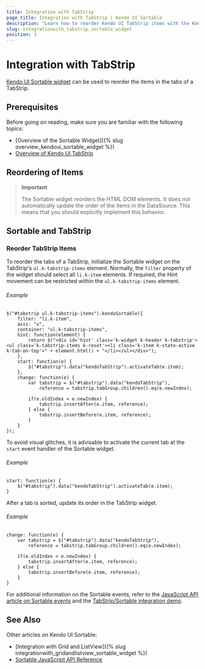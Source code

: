 ```yaml
---
title: Integration with TabStrip
page_title: Integration with TabStrip | Kendo UI Sortable
description: "Learn how to reorder Kendo UI TabStrip items with the Kendo UI Sortable widget."
slug: integrationwith_tabstrip_sortable_widget
position: 3
---
```


# Integration with TabStrip

[Kendo UI Sortable widget](http://demos.telerik.com/kendo-ui/sortable/index) can be used to reorder the items in the tabs of a TabStrip.

## Prerequisites

Before going on reading, make sure you are familiar with the following topics:

* [Overview of the Sortable Widget]({% slug overview_kendoui_sortable_widget %})
* [Overview of Kendo UI TabStrip](/web/tabstrip/overview)

## Reordering of Items

> **Important**
>
> The Sortable widget reorders the HTML DOM elements. It does not automatically update the order of the items in the DataSource. This means that you should explicitly implement this behavior.

## Sortable and TabStrip

### Reorder TabStrip Items

To reorder the tabs of a TabStrip, initialize the Sortable widget on the TabStrip's `ul.k-tabstrip-items` element. Normally, the `filter` property of the widget should select all `li.k-item` elements. If required, the Hint movement can be restricted within the `ul.k-tabstrip-items` element.

###### Example

    $("#tabstrip ul.k-tabstrip-items").kendoSortable({
        filter: "li.k-item",
        axis: "x",
        container: "ul.k-tabstrip-items",
        hint: function(element) {
            return $("<div id='hint' class='k-widget k-header k-tabstrip'><ul class='k-tabstrip-items k-reset'><li class='k-item k-state-active k-tab-on-top'>" + element.html() + "</li></ul></div>");
        },
        start: function(e) {
            $("#tabstrip").data("kendoTabStrip").activateTab(e.item);
        },
        change: function(e) {
            var tabstrip = $("#tabstrip").data("kendoTabStrip"),
                reference = tabstrip.tabGroup.children().eq(e.newIndex);

            if(e.oldIndex < e.newIndex) {
                tabstrip.insertAfter(e.item, reference);
            } else {
                tabstrip.insertBefore(e.item, reference);
            }
        }
    });

To avoid visual glitches, it is advisable to activate the current tab at the `start` event handler of the Sortable widget.

###### Example

    start: function(e) {
        $("#tabstrip").data("kendoTabStrip").activateTab(e.item);
    }

After a tab is sorted, update its order in the TabStrip widget.

###### Example

    change: function(e) {
        var tabstrip = $("#tabstrip").data("kendoTabStrip"),
            reference = tabstrip.tabGroup.children().eq(e.newIndex);

        if(e.oldIndex < e.newIndex) {
            tabstrip.insertAfter(e.item, reference);
        } else {
            tabstrip.insertBefore(e.item, reference);
        }
    }

For additional information on the Sortable events, refer to the [JavaScript API article on Sortable events](/api/javascript/ui/sortable#events) and the [TabStrip/Sortable integration demo](http://demos.telerik.com/kendo-ui/web/sortable/integration-tabstrip.html).

## See Also

Other articles on Kendo UI Sortable:

* [Integration with Grid and ListView]({% slug integrationwith_gridandlistview_sortable_widget %})
* [Sortable JavaScript API Reference](/api/javascript/ui/sortable)
